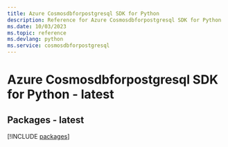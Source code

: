 ```yaml
---
title: Azure Cosmosdbforpostgresql SDK for Python
description: Reference for Azure Cosmosdbforpostgresql SDK for Python
ms.date: 10/03/2023
ms.topic: reference
ms.devlang: python
ms.service: cosmosdbforpostgresql
---
```

# Azure Cosmosdbforpostgresql SDK for Python - latest
## Packages - latest
[!INCLUDE [packages](cosmosdbforpostgresql-index.md)]